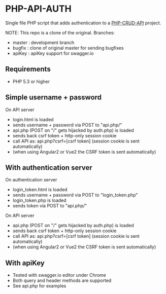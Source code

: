 # PHP-API-AUTH

Single file PHP script that adds authentication to a [PHP-CRUD-API](https://github.com/mevdschee/php-crud-api) project.

NOTE: This repo is a clone of the original.  Branches:

  - master : development branch
  - bugfix : clone of original master for sending bugfixes
  - apiKey : apiKey support for swagger.io

## Requirements

  - PHP 5.3 or higher

## Simple username + password

On API server

- login.html is loaded
- sends username + password via POST to "api.php/"
- api.php (POST on "/" gets hijacked by auth.php) is loaded
- sends back csrf token + http-only session cookie
- call API as: api.php?csrf=\[csrf token] (session cookie is sent automatically)
- (when using Angular2 or Vue2 the CSRF token is sent automatically)

## With authentication server

On authentication server

- login_token.html is loaded
- sends username + password via POST to "login_token.php"
- login_token.php is loaded
- sends token via POST to "api.php/"

On API server

- api.php (POST on "/" gets hijacked by auth.php) is loaded
- sends back csrf token + http-only session cookie
- call API as: api.php?csrf=\[csrf token] (session cookie is sent automatically)
- (when using Angular2 or Vue2 the CSRF token is sent automatically)

## With apiKey

- Tested with swagger.io editor under Chrome
- Both query and header methods are supported
- See api.php for examples
